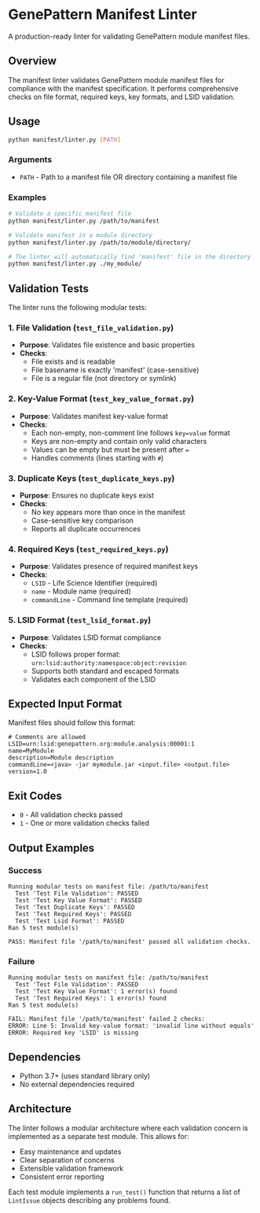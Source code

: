 # GenePattern Manifest Linter

A production-ready linter for validating GenePattern module manifest files.

## Overview

The manifest linter validates GenePattern module manifest files for compliance with the manifest specification. It performs comprehensive checks on file format, required keys, key formats, and LSID validation.

## Usage

```bash
python manifest/linter.py [PATH]
```

### Arguments

- `PATH` - Path to a manifest file OR directory containing a manifest file

### Examples

```bash
# Validate a specific manifest file
python manifest/linter.py /path/to/manifest

# Validate manifest in a module directory
python manifest/linter.py /path/to/module/directory/

# The linter will automatically find 'manifest' file in the directory
python manifest/linter.py ./my_module/
```

## Validation Tests

The linter runs the following modular tests:

### 1. File Validation (`test_file_validation.py`)
- **Purpose**: Validates file existence and basic properties
- **Checks**:
  - File exists and is readable
  - File basename is exactly 'manifest' (case-sensitive)
  - File is a regular file (not directory or symlink)

### 2. Key-Value Format (`test_key_value_format.py`)
- **Purpose**: Validates manifest key-value format
- **Checks**:
  - Each non-empty, non-comment line follows `key=value` format
  - Keys are non-empty and contain only valid characters
  - Values can be empty but must be present after `=`
  - Handles comments (lines starting with `#`)

### 3. Duplicate Keys (`test_duplicate_keys.py`)
- **Purpose**: Ensures no duplicate keys exist
- **Checks**:
  - No key appears more than once in the manifest
  - Case-sensitive key comparison
  - Reports all duplicate occurrences

### 4. Required Keys (`test_required_keys.py`)
- **Purpose**: Validates presence of required manifest keys
- **Checks**:
  - `LSID` - Life Science Identifier (required)
  - `name` - Module name (required)
  - `commandLine` - Command line template (required)

### 5. LSID Format (`test_lsid_format.py`)
- **Purpose**: Validates LSID format compliance
- **Checks**:
  - LSID follows proper format: `urn:lsid:authority:namespace:object:revision`
  - Supports both standard and escaped formats
  - Validates each component of the LSID

## Expected Input Format

Manifest files should follow this format:

```
# Comments are allowed
LSID=urn:lsid:genepattern.org:module.analysis:00001:1
name=MyModule
description=Module description
commandLine=<java> -jar mymodule.jar <input.file> <output.file>
version=1.0
```

## Exit Codes

- `0` - All validation checks passed
- `1` - One or more validation checks failed

## Output Examples

### Success
```
Running modular tests on manifest file: /path/to/manifest
  Test 'Test File Validation': PASSED
  Test 'Test Key Value Format': PASSED
  Test 'Test Duplicate Keys': PASSED
  Test 'Test Required Keys': PASSED
  Test 'Test Lsid Format': PASSED
Ran 5 test module(s)

PASS: Manifest file '/path/to/manifest' passed all validation checks.
```

### Failure
```
Running modular tests on manifest file: /path/to/manifest
  Test 'Test File Validation': PASSED
  Test 'Test Key Value Format': 1 error(s) found
  Test 'Test Required Keys': 1 error(s) found
Ran 5 test module(s)

FAIL: Manifest file '/path/to/manifest' failed 2 checks:
ERROR: Line 5: Invalid key-value format: 'invalid line without equals'
ERROR: Required key 'LSID' is missing
```

## Dependencies

- Python 3.7+ (uses standard library only)
- No external dependencies required

## Architecture

The linter follows a modular architecture where each validation concern is implemented as a separate test module. This allows for:

- Easy maintenance and updates
- Clear separation of concerns
- Extensible validation framework
- Consistent error reporting

Each test module implements a `run_test()` function that returns a list of `LintIssue` objects describing any problems found.
